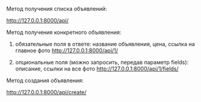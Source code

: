 Метод получения списка объявлений:

http://127.0.0.1:8000/api/

Метод получения конкретного объявления:

  1. обязательные поля в ответе: название объявления, цена, ссылка на главное фото
  http://127.0.0.1:8000/api/1/
  
  2. опциональные поля (можно запросить, передав параметр fields): описание, ссылки на все фото
  http://127.0.0.1:8000/api/1/fields/
  
 Метод создания объявления:
 
  http://127.0.0.1:8000/api/create/
